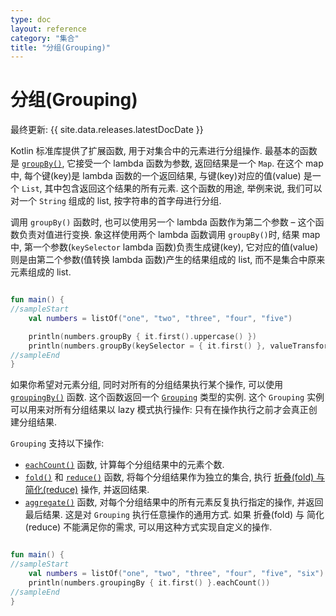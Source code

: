```yaml
---
type: doc
layout: reference
category: "集合"
title: "分组(Grouping)"
---
```


# 分组(Grouping)

最终更新: {{ site.data.releases.latestDocDate }}

Kotlin 标准库提供了扩展函数, 用于对集合中的元素进行分组操作.
最基本的函数是
[`groupBy()`](https://kotlinlang.org/api/latest/jvm/stdlib/kotlin.collections/group-by.html),
它接受一个 lambda 函数为参数, 返回结果是一个 `Map`.
在这个 map 中, 每个键(key)是 lambda 函数的一个返回结果, 与键(key)对应的值(value) 是一个 `List`, 其中包含返回这个结果的所有元素.
这个函数的用途, 举例来说, 我们可以对一个 `String` 组成的 list, 按字符串的首字母进行分组.

调用 `groupBy()` 函数时, 也可以使用另一个 lambda 函数作为第二个参数 – 这个函数负责对值进行变换.
象这样使用两个 lambda 函数调用 `groupBy()`时, 结果 map 中, 第一个参数(`keySelector` lambda 函数)负责生成键(key),
它对应的值(value) 则是由第二个参数(值转换 lambda 函数)产生的结果组成的 list, 而不是集合中原来元素组成的 list.

<div class="sample" markdown="1" theme="idea" data-min-compiler-version="1.3">

```kotlin

fun main() {
//sampleStart
    val numbers = listOf("one", "two", "three", "four", "five")

    println(numbers.groupBy { it.first().uppercase() })
    println(numbers.groupBy(keySelector = { it.first() }, valueTransform = { it.uppercase() }))
//sampleEnd
}
```
</div>

如果你希望对元素分组, 同时对所有的分组结果执行某个操作, 可以使用
[`groupingBy()`](https://kotlinlang.org/api/latest/jvm/stdlib/kotlin.collections/grouping-by.html)
函数.
这个函数返回一个
[`Grouping`](https://kotlinlang.org/api/latest/jvm/stdlib/kotlin.collections/-grouping/index.html)
类型的实例.
这个 `Grouping` 实例可以用来对所有分组结果以 lazy 模式执行操作: 只有在操作执行之前才会真正创建分组结果.

`Grouping` 支持以下操作:

* [`eachCount()`](https://kotlinlang.org/api/latest/jvm/stdlib/kotlin.collections/each-count.html)
  函数, 计算每个分组结果中的元素个数.
* [`fold()`](https://kotlinlang.org/api/latest/jvm/stdlib/kotlin.collections/fold.html)
  和
  [`reduce()`](https://kotlinlang.org/api/latest/jvm/stdlib/kotlin.collections/reduce.html)
  函数, 将每个分组结果作为独立的集合,
  执行 [折叠(fold) 与 简化(reduce)](collection-aggregate.html#fold-and-reduce) 操作,
  并返回结果.
* [`aggregate()`](https://kotlinlang.org/api/latest/jvm/stdlib/kotlin.collections/aggregate.html)
  函数, 对每个分组结果中的所有元素反复执行指定的操作, 并返回最后结果.
  这是对 `Grouping` 执行任意操作的通用方式. 如果 折叠(fold) 与 简化(reduce) 不能满足你的需求, 可以用这种方式实现自定义的操作.

<div class="sample" markdown="1" theme="idea" data-min-compiler-version="1.3">

```kotlin

fun main() {
//sampleStart
    val numbers = listOf("one", "two", "three", "four", "five", "six")
    println(numbers.groupingBy { it.first() }.eachCount())
//sampleEnd
}
```
</div>
